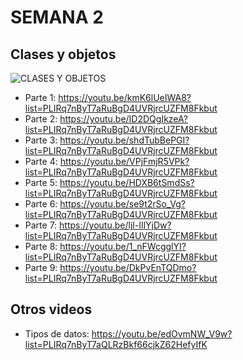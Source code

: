 
# SEMANA 2

## Clases y objetos

![CLASES Y OBJETOS](https://github.com/gcoronelc/UNI-FIIS-2023-2-SI302-V/blob/main/Semana02/img/clases_y_objetos.png)


- Parte 1: https://youtu.be/kmK6lUeIWA8?list=PLIRq7nByT7aRuBgD4UVRjrcUZFM8Fkbut
- Parte 2: https://youtu.be/ID2DQgIkzeA?list=PLIRq7nByT7aRuBgD4UVRjrcUZFM8Fkbut
- Parte 3: https://youtu.be/shdTubBePGI?list=PLIRq7nByT7aRuBgD4UVRjrcUZFM8Fkbut
- Parte 4: https://youtu.be/VPjFmjR5VPk?list=PLIRq7nByT7aRuBgD4UVRjrcUZFM8Fkbut
- Parte 5: https://youtu.be/HDXB6tSmdSs?list=PLIRq7nByT7aRuBgD4UVRjrcUZFM8Fkbut
- Parte 6: https://youtu.be/se9t2rSo_Vg?list=PLIRq7nByT7aRuBgD4UVRjrcUZFM8Fkbut
- Parte 7: https://youtu.be/ljl-IIlYjDw?list=PLIRq7nByT7aRuBgD4UVRjrcUZFM8Fkbut
- Parte 8: https://youtu.be/1_nFWcgglYI?list=PLIRq7nByT7aRuBgD4UVRjrcUZFM8Fkbut
- Parte 9: https://youtu.be/DkPvEnTQDmo?list=PLIRq7nByT7aRuBgD4UVRjrcUZFM8Fkbut

## Otros videos

- Tipos de datos: https://youtu.be/edOvmNW_V9w?list=PLIRq7nByT7aQLRzBkf66cjkZ62HefyIfK

